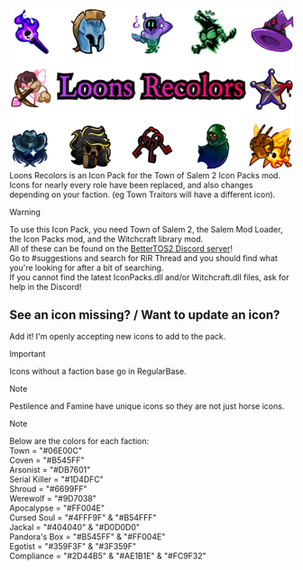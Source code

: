 ![LOGO](./Images/PackImage.png)
Loons Recolors is an Icon Pack for the Town of Salem 2 Icon Packs mod.<br>
Icons for nearly every role have been replaced, and also changes depending on your faction. (eg Town Traitors will have a different icon).

> [!WARNING]
> To use this Icon Pack, you need Town of Salem 2, the Salem Mod Loader, the Icon Packs mod, and the Witchcraft library mod.<br>
> All of these can be found on the [BetterTOS2 Discord server](https://discord.gg/bettertos2)!<br>
> Go to #suggestions and search for RiR Thread and you should find what you're looking for after a bit of searching.<br>
> If you cannot find the latest IconPacks.dll and/or Witchcraft.dll files, ask for help in the Discord!

## See an icon missing? / Want to update an icon?
Add it! I'm openly accepting new icons to add to the pack.
> [!IMPORTANT]
> Icons without a faction base go in RegularBase.<br>

> [!NOTE]
> Pestilence and Famine have unique icons so they are not just horse icons.

> [!NOTE]
> Below are the colors for each faction:<br>
> Town = "#06E00C"<br>
> Coven = "#B545FF"<br>
> Arsonist = "#DB7601"<br>
> Serial Killer = "#1D4DFC"<br>
> Shroud = "#6699FF"<br>
> Werewolf = "#9D7038"<br>
> Apocalypse = "#FF004E"<br>
> Cursed Soul = "#4FFF9F" & "#B54FFF"<br>
> Jackal = "#404040" & "#D0D0D0"<br>
> Pandora's Box = "#B545FF" & "#FF004E"<br>
> Egotist = "#359F3F" & "#3F359F"<br>
> Compliance = "#2D44B5" & "#AE1B1E" & "#FC9F32"<br>

